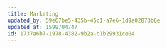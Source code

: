```yaml
---
title: Marketing
updated_by: 59e67be5-435b-45c1-a7e6-1d9a02873b6e
updated_at: 1599704747
id: 1737a6b7-1978-4382-9b2a-c1b29931ce04
---
```

